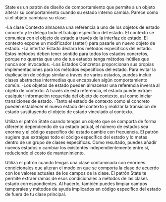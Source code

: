 State es un patrón de diseño de comportamiento que permite a un objeto alterar su comportamiento cuando su estado interno cambia. Parece como si el objeto cambiara su clase.

-La clase Contexto almacena una referencia a uno de los objetos de estado concreto y le delega todo el trabajo específico del estado. El contexto se comunica con el objeto de estado a través de la interfaz de estado. El contexto expone un modificador (setter) para pasarle un nuevo objeto de estado.
-La interfaz Estado declara los métodos específicos del estado. Estos métodos deben tener sentido para todos los estados concretos, porque no querrás que uno de tus estados tenga métodos inútiles que nunca son invocados.
-Los Estados Concretos proporcionan sus propias implementaciones para los métodos específicos del estado. Para evitar la duplicación de código similar a través de varios estados, puedes incluir clases abstractas intermedias que encapsulen algún comportamiento común.
-Los objetos de estado pueden almacenar una referencia inversa al objeto de contexto. A través de esta referencia, el estado puede extraer cualquier información requerida del objeto de contexto, así como iniciar transiciones de estado.
-Tanto el estado de contexto como el concreto pueden establecer el nuevo estado del contexto y realizar la transición de estado sustituyendo el objeto de estado vinculado al contexto.

Utiliza el patrón State cuando tengas un objeto que se comporta de forma diferente dependiendo de su estado actual, el número de estados sea enorme y el código específico del estado cambie con frecuencia.
El patrón sugiere que extraigas todo el código específico del estado y lo metas dentro de un grupo de clases específicas. Como resultado, puedes añadir nuevos estados o cambiar los existentes independientemente entre sí, reduciendo el costo de mantenimiento.

Utiliza el patrón cuando tengas una clase contaminada con enormes condicionales que alteran el modo en que se comporta la clase de acuerdo con los valores actuales de los campos de la clase.
El patrón State te permite extraer ramas de esos condicionales a métodos de las clases estado correspondientes. Al hacerlo, también puedes limpiar campos temporales y métodos de ayuda implicados en código específico del estado de fuera de tu clase principal.
